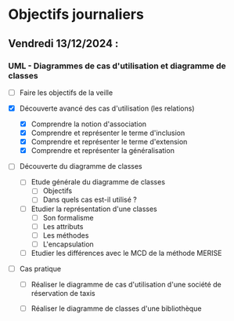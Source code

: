 # Objectifs journaliers

## Vendredi 13/12/2024 :

### UML - Diagrammes de cas d'utilisation et diagramme de classes

- [ ] Faire les objectifs de la veille

- [x] Découverte avancé des cas d'utilisation (les relations)
  - [x] Comprendre la notion d'association
  - [x] Comprendre et représenter le terme d'inclusion
  - [x] Comprendre et représenter le terme d'extension
  - [x] Comprendre et représenter la généralisation
  
- [ ] Découverte du diagramme de classes
  - [ ] Etude générale du diagramme de classes
    - [ ] Objectifs
	- [ ] Dans quels cas est-il utilisé ?
  - [ ] Etudier la représentation d'une classes
    - [ ] Son formalisme
	- [ ] Les attributs
	- [ ] Les méthodes
	- [ ] L'encapsulation
  - [ ] Etudier les différences avec le MCD de la méthode MERISE
  
- [ ] Cas pratique
  - [ ] Réaliser le diagramme de cas d'utilisation d'une société de réservation de taxis
  - [ ] Réaliser le diagramme de classes d'une bibliothèque
  